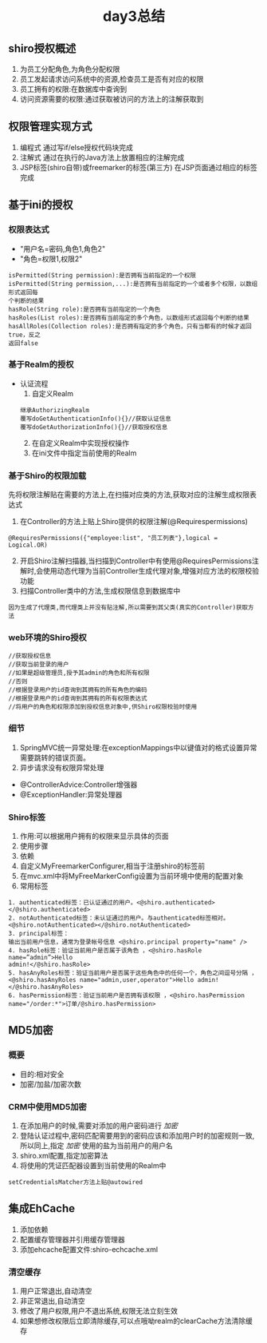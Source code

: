# <center>day3总结
## shiro授权概述
1. 为员工分配角色,为角色分配权限
2. 员工发起请求访问系统中的资源,检查员工是否有对应的权限
3. 员工拥有的权限:在数据库中查询到
4. 访问资源需要的权限:通过获取被访问的方法上的注解获取到

## 权限管理实现方式
1. 编程式 通过写if/else授权代码块完成
2. 注解式 通过在执行的Java方法上放置相应的注解完成
3. JSP标签(shiro自带)或freemarker的标签(第三方) 在JSP页面通过相应的标签完成

## 基于ini的授权
### 权限表达式
- "用户名=密码,角色1,角色2"  
- "角色=权限1,权限2"  
```
isPermitted(String permission):是否拥有当前指定的一个权限
isPermitted(String permission,...):是否拥有当前指定的一个或者多个权限，以数组形式返回每
个判断的结果
hasRole(String role):是否拥有当前指定的一个角色
hasRoles(List roles):是否拥有当前指定的多个角色，以数组形式返回每个判断的结果
hasAllRoles(Collection roles):是否拥有指定的多个角色，只有当都有的时候才返回true，反之
返回false
```
### 基于Realm的授权
- 认证流程
  1. 自定义Realm
  ```
  继承AuthorizingRealm
  覆写doGetAuthenticationInfo(){}//获取认证信息
  覆写doGetAuthorizationInfo(){}//获取授权信息
  ```
  2. 在自定义Realm中实现授权操作
  3. 在ini文件中指定当前使用的Realm

### 基于Shiro的权限加载
先将权限注解贴在需要的方法上,在扫描对应类的方法,获取对应的注解生成权限表达式
1. 在Controller的方法上贴上Shiro提供的权限注解(@Requirespermissions)
```
@RequiresPermissions({"employee:list", "员工列表"},logical = Logical.OR)
```
2. 开启Shiro注解扫描器,当扫描到Controller中有使用@RequiresPermissions注解时,会使用动态代理为当前Controller生成代理对象,增强对应方法的权限校验功能
3. 扫描Controller类中的方法,生成权限信息到数据库中
```
因为生成了代理类,而代理类上并没有贴注解,所以需要到其父类(真实的Controller)获取方法
```

### web环境的Shiro授权
```
//获取授权信息
//获取当前登录的用户
//如果是超级管理员,授予其admin的角色和所有权限
//否则
//根据登录用户的id查询到其拥有的所有角色的编码
//根据登录用户的id查询到其拥有的所有权限表达式
//将用户的角色和权限添加到授权信息对象中,供Shiro权限校验时使用
```
### 细节
1. SpringMVC统一异常处理:在exceptionMappings中以键值对的格式设置异常需要跳转的错误页面。
2. 异步请求没有权限异常处理
  - @ControllerAdvice:Controller增强器
  - @ExceptionHandler:异常处理器

### Shiro标签
1. 作用:可以根据用户拥有的权限来显示具体的页面
2. 使用步骤
  1. 依赖
  2. 自定义MyFreemarkerConfigurer,相当于注册shiro的标签前
  3. 在mvc.xml中将MyFreeMarkerConfig设置为当前环境中使用的配置对象
  4. 常用标签
  ```
  1. authenticated标签：已认证通过的用户。<@shiro.authenticated>
</@shiro.authenticated>
2. notAuthenticated标签：未认证通过的用户。与authenticated标签相对。
<@shiro.notAuthenticated></@shiro.notAuthenticated>
3. principal标签：
输出当前用户信息，通常为登录帐号信息 <@shiro.principal property="name" />
4. hasRole标签：验证当前用户是否属于该角色 ，<@shiro.hasRole name=”admin”>Hello
admin!</@shiro.hasRole>
5. hasAnyRoles标签：验证当前用户是否属于这些角色中的任何一个，角色之间逗号分隔 ，
<@shiro.hasAnyRoles name="admin,user,operator">Hello admin!
</@shiro.hasAnyRoles>
6. hasPermission标签：验证当前用户是否拥有该权限 ，<@shiro.hasPermission
name="/order:*">订单/@shiro.hasPermission>
  ```

## MD5加密
### 概要
- 目的:相对安全
- 加密/加盐/加密次数

### CRM中使用MD5加密
1. 在添加用户的时候,需要对添加的用户密码进行 *加密*
2. 登陆认证过程中,密码匹配需要用到的密码应该和添加用户时的加密规则一致,所以同上,指定 *加密* 使用的盐为当前用户的用户名
3. shiro.xml配置,指定加密算法
4. 将使用的凭证匹配器设置到当前使用的Realm中
```
setCredentialsMatcher方法上贴@autowired
```

## 集成EhCache
1. 添加依赖
2. 配置缓存管理器并引用缓存管理器
3. 添加ehcache配置文件:shiro-echcache.xml

### 清空缓存
1. 用户正常退出,自动清空
2. 非正常退出,自动清空
3. 修改了用户权限,用户不退出系统,权限无法立刻生效
4. 如果想修改权限后立即清除缓存,可以点哦呦realm的clearCache方法清除缓存
